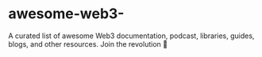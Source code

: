 # awesome-web3-
A curated list of awesome Web3 documentation, podcast, libraries, guides, blogs, and other resources. Join the revolution 🌊
